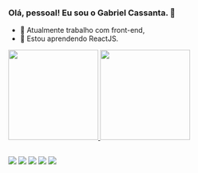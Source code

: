 ### Olá, pessoal! Eu sou o Gabriel Cassanta. 👋

- 🔭 Atualmente trabalho com front-end,
- 🌱 Estou aprendendo ReactJS.

<div style="display: flex">
  <a href="www.github.com/gabrielcassanta">
  <img height="180em" src="https://github-readme-stats.vercel.app/api?username=gabrielcassanta&show_icons=true&theme=dracula"/>
  <img height="180em" src="https://github-readme-stats.vercel.app/api/top-langs/?username=gabrielcassanta&layout=compact&theme=dracula"/>
</div>
  
  ##
  
  
<div>
  <a href="https://twitter.com/100SUCESSAGY" target="_blank"> <img src="https://img.shields.io/badge/Twitter-1DA1F2?style=for-the-badge&logo=twitter&logoColor=white" target="_blank"></a>
  <a href="https://www.instagram.com/gabrielcassanta/" target="_blank"> <img src="https://img.shields.io/badge/Instagram-E4405F?style=for-the-badge&logo=instagram&logoColor=white" target="_blank"></a>
  <a href="https://www.linkedin.com/in/gabriel-cassanta-927106175/" target="_blank"> <img src="https://img.shields.io/badge/LinkedIn-0077B5?style=for-the-badge&logo=linkedin&logoColor=white" target="_blank"></a>
  <a href="https://www.facebook.com/cassantagabriel" target="_blank"> <img src="https://img.shields.io/badge/Facebook-1877F2?style=for-the-badge&logo=facebook&logoColor=white" target="_blank"></a>
   <a href="https://open.spotify.com/user/cassanta?si=0facb52a69a64cb3&nd=1" target="_blank"> <img src="https://img.shields.io/badge/Spotify-1ED760?&style=for-the-badge&logo=spotify&logoColor=white" target="_blank"></a>
  </div>
  
  
  
  
  
  
  
  
  

